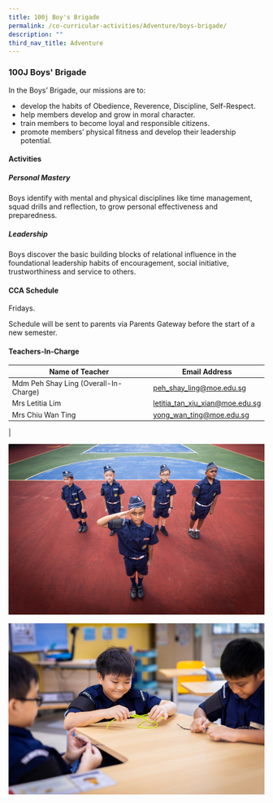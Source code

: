 ```yaml
---
title: 100j Boy's Brigade
permalink: /co-curricular-activities/Adventure/boys-brigade/
description: ""
third_nav_title: Adventure
---
```

### 100J Boys' Brigade

In the Boys’ Brigade, our missions are to:
*   develop the habits of Obedience, Reverence, Discipline, Self-Respect.
*   help members develop and grow in moral character.
*   train members to become loyal and responsible citizens.
*   promote members’ physical fitness and develop their leadership potential.

#### Activities
##### Personal Mastery
Boys identify with mental and physical disciplines like time management, squad drills and reflection, to grow personal effectiveness and preparedness.

##### Leadership
Boys discover the basic building blocks of relational influence in the foundational leadership habits of encouragement, social initiative, trustworthiness and service to others.

#### CCA Schedule
Fridays.

Schedule will be sent to parents via Parents Gateway before the start of a new semester.

#### Teachers-In-Charge

| Name of Teacher | Email Address |
|---|---|
| Mdm Peh Shay Ling (Overall-In-Charge) | [peh_shay_ling@moe.edu.sg](mailto:peh_shay_ling@moe.edu.sg) |
| Mrs Letitia Lim  | [letitia_tan_xiu_xian@moe.edu.sg](mailto:letitia_tan_xiu_xian@moe.edu.sg)  |
| Mrs Chiu Wan Ting  | [yong_wan_ting@moe.edu.sg](mailto:yong_wan_ting@moe.edu.sg)  |
|

![](/images/CCA/Adventure/bb1.jpg)

![](/images/CCA/Adventure/bb2.jpg)